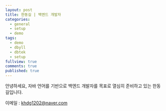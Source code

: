```yaml
---
layout: post
title: 한동길 | 백엔드 개발자
categories:
  - general
  - setup
  - demo
tags:
  - demo
  - dbyll
  - dbtek
  - setup
fullview: true
comments: true
published: true
---
```


안녕하세요, 자바 언어를 기반으로 백엔드 개발자를 목표로 열심히 준비하고 있는 한동길입니다.   

이메일 : khdg1202@naver.com
